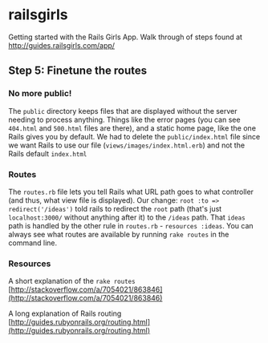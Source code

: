 # railsgirls


Getting started with the Rails Girls App.  Walk through of steps found at http://guides.railsgirls.com/app/

## Step 5: Finetune the routes
### No more public!
The `public` directory keeps files that are displayed without the server needing to process anything. Things like the error pages (you can see `404.html` and `500.html` files are there), and a static home page, like the one Rails gives you by default. We had to delete the `public/index.html` file since we want Rails to use our file (`views/images/index.html.erb`) and not the Rails default `index.html`

### Routes
The `routes.rb` file lets you tell Rails what URL path goes to what controller (and thus, what view file is displayed). Our change:
`root :to => redirect('/ideas')`
told rails to redirect the `root` path (that's just `localhost:3000/` without anything after it) to the `/ideas` path. That `ideas` path is handled by the other rule in `routes.rb` - `resources :ideas`. You can always see what routes are available by running `rake routes` in the command line.

### Resources
A short explanation of the `rake routes`  [http://stackoverflow.com/a/7054021/863846](http://stackoverflow.com/a/7054021/863846)

A long explanation of Rails routing [http://guides.rubyonrails.org/routing.html](http://guides.rubyonrails.org/routing.html)
